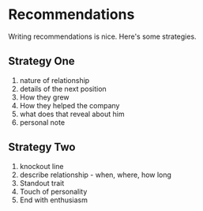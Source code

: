 # Recommendations

Writing recommendations is nice. Here's some strategies.

## Strategy One

1. nature of relationship
2. details of the next position
3. How they grew
4. How they helped the company
5. what does that reveal about him
6. personal note

## Strategy Two

1. knockout line
2. describe relationship - when, where, how long
3. Standout trait
4. Touch of personality
5. End with enthusiasm
